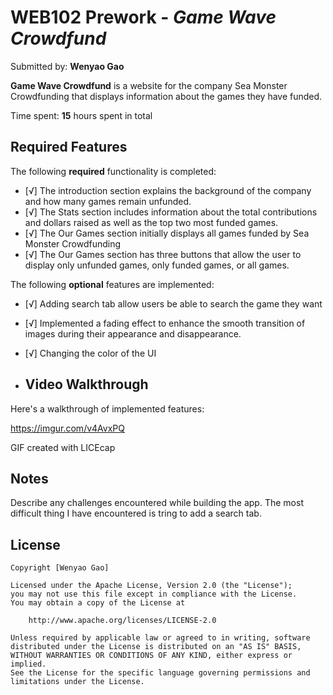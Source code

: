 # WEB102 Prework - *Game Wave Crowdfund*

Submitted by: **Wenyao Gao**

**Game Wave Crowdfund** is a website for the company Sea Monster Crowdfunding that displays information about the games they have funded.

Time spent: **15** hours spent in total

## Required Features

The following **required** functionality is completed:

* [√] The introduction section explains the background of the company and how many games remain unfunded.
* [√] The Stats section includes information about the total contributions and dollars raised as well as the top two most funded games.
* [√] The Our Games section initially displays all games funded by Sea Monster Crowdfunding
* [√] The Our Games section has three buttons that allow the user to display only unfunded games, only funded games, or all games.

The following **optional** features are implemented:

* [√] Adding search tab allow users be able to search the game they want
* [√] Implemented a fading effect to enhance the smooth transition of images during their appearance and disappearance.
* [√] Changing the color of the UI






* ## Video Walkthrough

Here's a walkthrough of implemented features:

https://imgur.com/v4AvxPQ

GIF created with LICEcap 

## Notes

Describe any challenges encountered while building the app.
The most difficult thing I have encountered is tring to add a search tab.

## License

    Copyright [Wenyao Gao]

    Licensed under the Apache License, Version 2.0 (the "License");
    you may not use this file except in compliance with the License.
    You may obtain a copy of the License at

        http://www.apache.org/licenses/LICENSE-2.0

    Unless required by applicable law or agreed to in writing, software
    distributed under the License is distributed on an "AS IS" BASIS,
    WITHOUT WARRANTIES OR CONDITIONS OF ANY KIND, either express or implied.
    See the License for the specific language governing permissions and
    limitations under the License.
